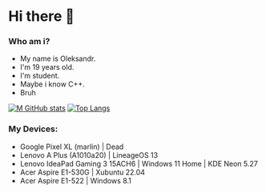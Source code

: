# Hi there 👋
### Who am i?
- My name is Oleksandr.
- I'm 19 years old.
- I'm student.
- Maybe i know C++.
- Bruh

[![M GitHub stats](https://github-readme-stats.vercel.app/api?username=SN4S&custom_title=My+stats:&hide_border=true&show_icons=true&theme=midnight-purple&bg_color=0c1014)](https://github.com/anuraghazra/github-readme-stats) [![Top Langs](https://github-readme-stats.vercel.app/api/top-langs/?username=SN4S&layout=compact&theme=midnight-purple&bg_color=0c1014&hide_border=true)](https://github.com/anuraghazra/github-readme-stats)

### My Devices:
- Google Pixel XL (marlin) | Dead
- Lenovo A Plus (A1010a20) | LineageOS 13
- Lenovo IdeaPad Gaming 3 15ACH6 | Windows 11 Home | KDE Neon 5.27
- Acer Aspire E1-530G | Xubuntu 22.04
- Acer Aspire E1-522 | Windows 8.1
